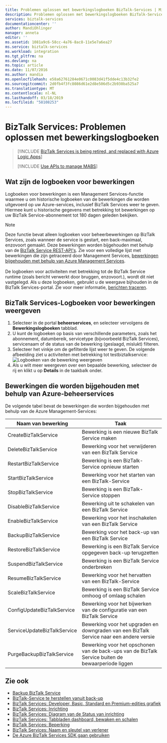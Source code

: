```yaml
---
title: Problemen oplossen met bewerkingslogboeken BizTalk-Services | Microsoft Docs
description: Problemen oplossen met bewerkingslogboeken BizTalk-Services. MABS, WABS
services: biztalk-services
documentationcenter: ''
author: MandiOhlinger
manager: anneta
editor: ''
ms.assetid: 1081a9c6-58cc-4a76-8ac8-11e5e7a6ea27
ms.service: biztalk-services
ms.workload: integration
ms.tgt_pltfrm: na
ms.devlang: na
ms.topic: article
ms.date: 11/07/2016
ms.author: mandia
ms.openlocfilehash: e58a62761284e0671c0083d41f5dde4c13b32fe2
ms.sourcegitcommit: 2d0fb4f3fc8086d61e2d8e506d5c2b930ba525a7
ms.translationtype: MT
ms.contentlocale: nl-NL
ms.lasthandoff: 03/18/2019
ms.locfileid: "58108253"
---
```

# <a name="biztalk-services-troubleshoot-using-operation-logs"></a>BizTalk Services: Problemen oplossen met bewerkingslogboeken

> [!INCLUDE [BizTalk Services is being retired, and replaced with Azure Logic Apps](../../includes/biztalk-services-retirement.md)]
> 
> [!INCLUDE [Use APIs to manage MABS](../../includes/biztalk-services-retirement-azure-classic-portal.md)]

## <a name="what-are-the-operation-logs"></a>Wat zijn de logboeken voor bewerkingen
Logboeken voor bewerkingen is een Management Services-functie waarmee u om historische logboeken van de bewerkingen die worden uitgevoerd op uw Azure-services, inclusief BizTalk Services weer te geven. Hiermee kunt u historische gegevens met betrekking tot bewerkingen op uw BizTalk Service-abonnement tot 180 dagen geleden bekijken.

> [!NOTE]
> Deze functie bevat alleen logboeken voor beheerbewerkingen op BizTalk Services, zoals wanneer de service is gestart, een back-maximaal, enzovoort gemaakt. Deze bewerkingen worden bijgehouden met behulp van de [BizTalk Service REST-API's](https://msdn.microsoft.com/library/azure/dn232347.aspx). Zie voor een volledige lijst met bewerkingen die zijn getraceerd door Management Services, [bewerkingen bijgehouden met behulp van Azure Management Services](#bizops).<br/><br/>
> De logboeken voor activiteiten met betrekking tot de BizTalk Service runtime (zoals bericht verwerkt door bruggen, enzovoort.), wordt dit niet vastgelegd. Als u deze logboeken, gebruikt u de weergave bijhouden in de BizTalk Services-portal. Zie voor meer informatie, [berichten traceren](https://msdn.microsoft.com/library/azure/hh949805.aspx).
> 
> 

## <a name="view-biztalk-services-operation-logs"></a>BizTalk Services-Logboeken voor bewerkingen weergeven
1. Selecteer in de portal **beheerservices**, en selecteer vervolgens de **Bewerkingslogboeken** tabblad.
2. U kunt de logboeken op basis van verschillende parameters, zoals het abonnement, datumbereik, servicetype (bijvoorbeeld BizTalk Services), servicenaam of de status van de bewerking (geslaagd, mislukt) filteren.
3. Selecteer het vinkje om de gefilterde lijst weer te geven. De volgende afbeelding ziet u activiteiten met betrekking tot testbiztalkservice: ![Logboeken van de bewerking weergeven][ViewLogs] 
4. Als u wilt meer weergeven over een bepaalde bewerking, selecteer de rij en klikt u op **Details** in de taakbalk onder.

## <a name="bizops"></a>Bewerkingen die worden bijgehouden met behulp van Azure-beheerservices
De volgende tabel bevat de bewerkingen die worden bijgehouden met behulp van de Azure Management-Services:

| Naam van bewerking | Taak |
| --- | --- |
| CreateBizTalkService |Bewerking is een nieuwe BizTalk Service maken |
| DeleteBizTalkService |Bewerking voor het verwijderen van een BizTalk Service |
| RestartBizTalkService |Bewerking is een BizTalk-Service opnieuw starten |
| StartBizTalkService |Bewerking voor het starten van een BizTalk-Service |
| StopBizTalkService |Bewerking is een BizTalk-Service stoppen |
| DisableBizTalkService |Bewerking uit te schakelen van een BizTalk Service |
| EnableBizTalkService |Bewerking voor het inschakelen van een BizTalk Service |
| BackupBizTalkService |Bewerking voor het back-up van een BizTalk Service |
| RestoreBizTalkService |Bewerking is een BizTalk Service opgegeven back-up terugzetten |
| SuspendBizTalkService |Bewerking is een BizTalk Service onderbreken |
| ResumeBizTalkService |Bewerking voor het hervatten van een BizTalk-Service |
| ScaleBizTalkService |Bewerking is een BizTalk Service omhoog of omlaag schalen |
| ConfigUpdateBizTalkService |Bewerking voor het bijwerken van de configuratie van een BizTalk Service |
| ServiceUpdateBizTalkService |Bewerking voor het upgraden en downgraden van een BizTalk Service naar een andere versie |
| PurgeBackupBizTalkService |Bewerking voor het opschonen van de back-ups van de BizTalk Service buiten de bewaarperiode liggen |

## <a name="see-also"></a>Zie ook
* [Backup BizTalk Service](https://go.microsoft.com/fwlink/p/?LinkID=325584)
* [BizTalk-Service te herstellen vanuit back-up](https://go.microsoft.com/fwlink/p/?LinkID=325582)
* [BizTalk Services: Developer, Basic, Standard en Premium-edities grafiek](https://go.microsoft.com/fwlink/p/?LinkID=302279)
* [BizTalk Services: Inrichting](https://go.microsoft.com/fwlink/p/?LinkID=302280)
* [BizTalk Services: Diagram van de Status van inrichting](https://go.microsoft.com/fwlink/p/?LinkID=329870)
* [BizTalk Services: Tabbladen dashboard, bewaken en schalen](https://go.microsoft.com/fwlink/p/?LinkID=302281)
* [BizTalk Services: Beperking](https://go.microsoft.com/fwlink/p/?LinkID=302282)
* [BizTalk Services: Naam en sleutel van verlener](https://go.microsoft.com/fwlink/p/?LinkID=303941)
* [De Azure BizTalk Services SDK gaan gebruiken](https://go.microsoft.com/fwlink/p/?LinkID=302335)

[ViewLogs]: ./media/biztalk-troubleshoot-using-ops-logs/Operation-Logs.png

